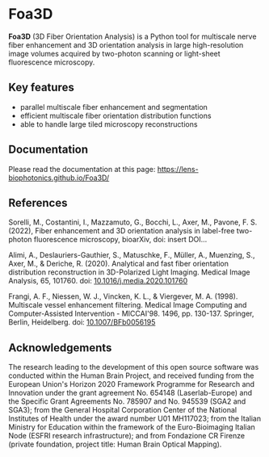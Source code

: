 # Foa3D

**Foa3D** (3D Fiber Orientation Analysis) is a Python tool for multiscale nerve
fiber enhancement and 3D orientation analysis in large high-resolution image
volumes acquired by two-photon scanning or light-sheet fluorescence microscopy.

## Key features

* parallel multiscale fiber enhancement and segmentation
* efficient multiscale fiber orientation distribution functions
* able to handle large tiled microscopy reconstructions

## Documentation
Please read the documentation at this page:
https://lens-biophotonics.github.io/Foa3D/

## References

Sorelli, M., Costantini, I., Mazzamuto, G., Bocchi, L., Axer, M., Pavone, F.
S. (2022), Fiber enhancement and 3D orientation analysis in label-free
two-photon fluorescence
microscopy, bioarXiv, doi: insert DOI...

Alimi, A., Deslauriers-Gauthier, S., Matuschke, F., Müller, A., Muenzing, S.,
Axer, M., & Deriche, R. (2020). Analytical and fast fiber orientation
distribution reconstruction in 3D-Polarized Light Imaging. Medical Image
Analysis, 65, 101760.
doi: [10.1016/j.media.2020.101760](https://doi.org/10.1016/j.media.2020.101760)

Frangi, A. F., Niessen, W. J., Vincken, K. L., & Viergever, M. A. (1998).
Multiscale vessel enhancement filtering. Medical Image Computing and
Computer-Assisted Intervention - MICCAI'98. 1496, pp. 130-137. Springer, Berlin,
Heidelberg. doi: [10.1007/BFb0056195](https://doi.org/10.1007/BFb0056195)

## Acknowledgements

The research leading to the development of this open source software was
conducted within the Human Brain Project, and received funding from the European
Union's Horizon 2020 Framework Programme for Research and Innovation under the
grant agreement No. 654148 (Laserlab-Europe) and the Specific Grant Agreements
No. 785907 and No. 945539 (SGA2 and SGA3); from the General Hospital Corporation
Center of the National Institutes of Health under the award number U01 MH117023;
from the Italian Ministry for Education within the framework of the
Euro-Bioimaging Italian Node (ESFRI research infrastructure); and from
Fondazione CR Firenze (private foundation, project title: Human Brain Optical
Mapping).
